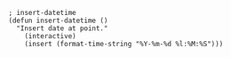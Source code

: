 	; insert-datetime
	(defun insert-datetime ()
	  "Insert date at point."
	    (interactive)
	    (insert (format-time-string "%Y-%m-%d %l:%M:%S")))